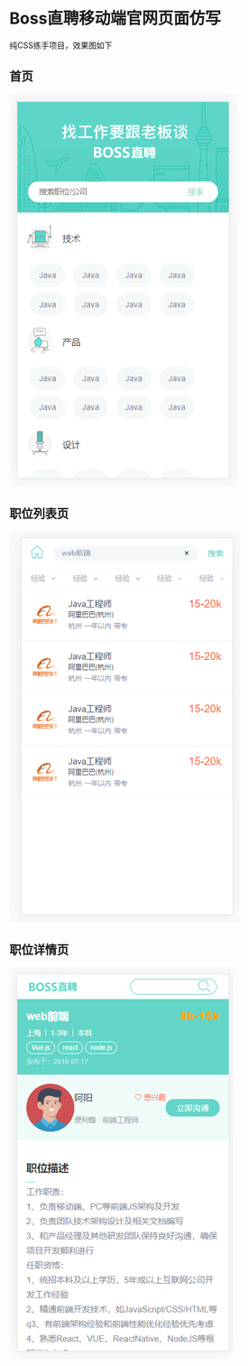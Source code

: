 # Boss直聘移动端官网页面仿写

纯CSS练手项目，效果图如下
## 首页
![](./image/index.png)

## 职位列表页
![](./image/joblist.png)

## 职位详情页
![](./image/detail.png)